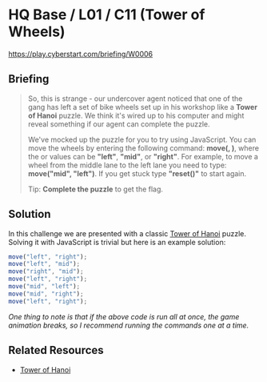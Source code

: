 # HQ Base / L01 / C11 (Tower of Wheels)

https://play.cyberstart.com/briefing/W0006

## Briefing

> So, this is strange - our undercover agent noticed that one of the gang has left a set of bike wheels set up in his workshop like a **Tower of Hanoi** puzzle. We think it's wired up to his computer and might reveal something if our agent can complete the puzzle.
>
> We've mocked up the puzzle for you to try using JavaScript. You can move the wheels by entering the following command: **move(<src>, <dst>)**, where the **<src>** or <dst> values can be **"left"**, **"mid"**, or **"right"**. For example, to move a wheel from the middle lane to the left lane you need to type: **move("mid", "left")**. If you get stuck type **"reset()"** to start again.
>
> Tip: **Complete the puzzle** to get the flag.

## Solution

In this challenge we are presented with a classic [Tower of Hanoi](https://en.wikipedia.org/wiki/Tower_of_Hanoi) puzzle. Solving it with JavaScript is trivial but here is an example solution:

```js
move("left", "right");
move("left", "mid");
move("right", "mid");
move("left", "right");
move("mid", "left");
move("mid", "right");
move("left", "right");
```

_One thing to note is that if the above code is run all at once, the game animation breaks, so I recommend running the commands one at a time._

## Related Resources

-   [Tower of Hanoi](https://en.wikipedia.org/wiki/Tower_of_Hanoi)
